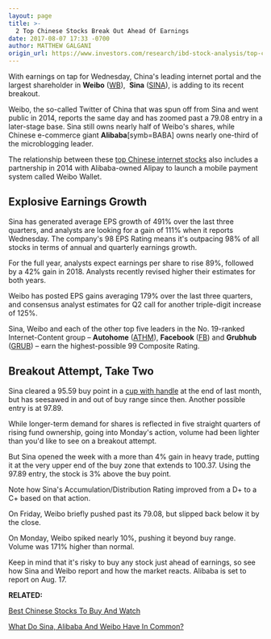 ```yaml
---
layout: page
title: >-
  2 Top Chinese Stocks Break Out Ahead Of Earnings
date: 2017-08-07 17:33 -0700
author: MATTHEW GALGANI
origin_url: https://www.investors.com/research/ibd-stock-analysis/top-chinese-stock-and-alibaba-partner-retests-buy-zone-eps-due/
---
```





With earnings on tap for Wednesday, China's leading internet portal and the largest shareholder in **Weibo** ([WB](https://research.investors.com/quote.aspx?symbol=WB)),  **Sina** ([SINA](https://research.investors.com/quote.aspx?symbol=SINA)), is adding to its recent breakout.









 
 
 Weibo, the so-called Twitter of China that was spun off from Sina and went public in 2014, reports the same day and has zoomed past a 79.08 entry in a later-stage base.
Sina still owns nearly half of Weibo's shares, while Chinese e-commerce giant **Alibaba**[symb=BABA] owns nearly one-third of the microblogging leader.


The relationship between these [top Chinese internet stocks](https://www.investors.com/news/best-chinese-stocks-to-buy-and-watch/) also includes a partnership in 2014 with Alibaba-owned Alipay to launch a mobile payment system called Weibo Wallet.


Explosive Earnings Growth
-------------------------


Sina has generated average EPS growth of 491% over the last three quarters, and analysts are looking for a gain of 111% when it reports Wednesday. The company's 98 EPS Rating means it's outpacing 98% of all stocks in terms of annual and quarterly earnings growth.


For the full year, analysts expect earnings per share to rise 89%, followed by a 42% gain in 2018. Analysts recently revised higher their estimates for both years.


Weibo has posted EPS gains averaging 179% over the last three quarters, and consensus analyst estimates for Q2 call for another triple-digit increase of 125%.


Sina, Weibo and each of the other top five leaders in the No. 19-ranked Internet-Content group – **Autohome** ([ATHM](https://research.investors.com/quote.aspx?symbol=ATHM)), **Facebook** ([FB](https://research.investors.com/quote.aspx?symbol=FB)) and **Grubhub** ([GRUB](https://research.investors.com/quote.aspx?symbol=GRUB)) – earn the highest-possible 99 Composite Rating.


Breakout Attempt, Take Two
--------------------------


Sina cleared a 95.59 buy point in a [cup with handle](https://www.investors.com/ibd-university/how-to-buy/common-patterns-1/) at the end of last month, but has seesawed in and out of buy range since then. Another possible entry is at 97.89.


While longer-term demand for shares is reflected in five straight quarters of rising fund ownership, going into Monday's action, volume had been lighter than you'd like to see on a breakout attempt.


But Sina opened the week with a more than 4% gain in heavy trade, putting it at the very upper end of the buy zone that extends to 100.37. Using the 97.89 entry, the stock is 3% above the buy point.


Note how Sina's Accumulation/Distribution Rating improved from a D+ to a C+ based on that action.


On Friday, Weibo briefly pushed past its 79.08, but slipped back below it by the close.


On Monday, Weibo spiked nearly 10%, pushing it beyond buy range. Volume was 171% higher than normal.


Keep in mind that it's risky to buy any stock just ahead of earnings, so see how Sina and Weibo report and how the market reacts. Alibaba is set to report on Aug. 17.


**RELATED:**


[Best Chinese Stocks To Buy And Watch](https://www.investors.com/news/best-chinese-stocks-to-buy-and-watch/)


[What Do Sina, Alibaba And Weibo Have In Common?](https://www.investors.com/research/ibd-stock-analysis/what-do-chinese-stocks-sina-alibaba-and-weibo-have-in-common/)




